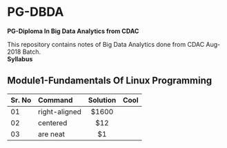 # PG-DBDA
**PG-Diploma In Big Data Analytics from CDAC**

This repository contains notes of Big Data Analytics done from CDAC Aug-2018 Batch.<br>
**Syllabus**<br>
## Module1-Fundamentals Of Linux Programming

| Sr. No   | Command       | Solution          | Cool  |
| -------- |:------------- |:-----------------:| -----:|
| 01       | right-aligned | $1600             |       |
| 02       | centered      |   $12             |       |
| 03       | are neat      |    $1             |       |
